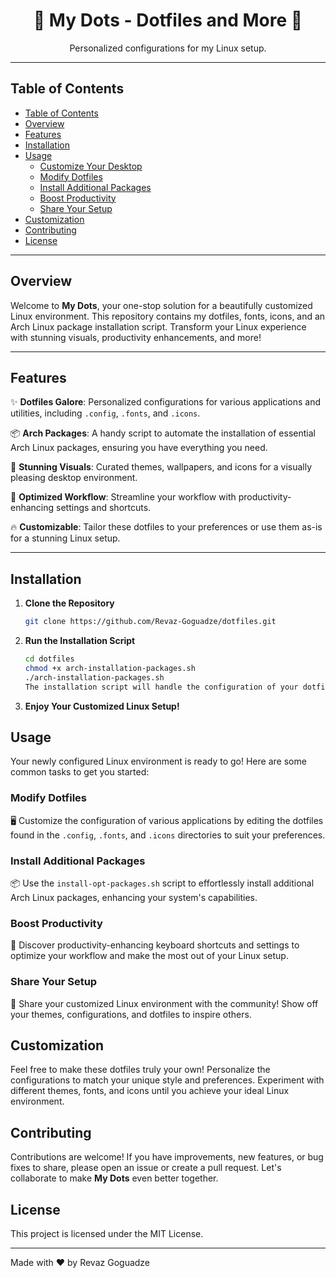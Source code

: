 <div align="center">
  <h1>🌟 My Dots - Dotfiles and More 🌟</h1>
  <p>Personalized configurations for my Linux setup.</p>
</div>

---

## Table of Contents

- [Table of Contents](#table-of-contents)
- [Overview](#overview)
- [Features](#features)
- [Installation](#installation)
- [Usage](#usage)
  - [Customize Your Desktop](#customize-your-desktop)
  - [Modify Dotfiles](#modify-dotfiles)
  - [Install Additional Packages](#install-additional-packages)
  - [Boost Productivity](#boost-productivity)
  - [Share Your Setup](#share-your-setup)
- [Customization](#customization)
- [Contributing](#contributing)
- [License](#license)

---

## Overview

Welcome to **My Dots**, your one-stop solution for a beautifully customized Linux environment. This repository contains my dotfiles, fonts, icons, and an Arch Linux package installation script. Transform your Linux experience with stunning visuals, productivity enhancements, and more!

---

## Features

✨ **Dotfiles Galore**: Personalized configurations for various applications and utilities, including `.config`, `.fonts`, and `.icons`.

📦 **Arch Packages**: A handy script to automate the installation of essential Arch Linux packages, ensuring you have everything you need.

🎨 **Stunning Visuals**: Curated themes, wallpapers, and icons for a visually pleasing desktop environment.

🚀 **Optimized Workflow**: Streamline your workflow with productivity-enhancing settings and shortcuts.

🔥 **Customizable**: Tailor these dotfiles to your preferences or use them as-is for a stunning Linux setup.

---

## Installation

1. **Clone the Repository**

   ```bash
   git clone https://github.com/Revaz-Goguadze/dotfiles.git
2. **Run the Installation Script**

    ```bash
    cd dotfiles
    chmod +x arch-installation-packages.sh
    ./arch-installation-packages.sh
    The installation script will handle the configuration of your dotfiles and install necessary packages if you're on Arch Linux.
3. **Enjoy Your Customized Linux Setup!**

## Usage

Your newly configured Linux environment is ready to go! Here are some common tasks to get you started:

### Modify Dotfiles

🖥️ Customize the configuration of various applications by editing the dotfiles found in the `.config`, `.fonts`, and `.icons` directories to suit your preferences.

### Install Additional Packages

📦 Use the `install-opt-packages.sh` script to effortlessly install additional Arch Linux packages, enhancing your system's capabilities.

### Boost Productivity

🚀 Discover productivity-enhancing keyboard shortcuts and settings to optimize your workflow and make the most out of your Linux setup.

### Share Your Setup

🎨 Share your customized Linux environment with the community! Show off your themes, configurations, and dotfiles to inspire others.

## Customization

Feel free to make these dotfiles truly your own! Personalize the configurations to match your unique style and preferences. Experiment with different themes, fonts, and icons until you achieve your ideal Linux environment.

## Contributing

Contributions are welcome! If you have improvements, new features, or bug fixes to share, please open an issue or create a pull request. Let's collaborate to make **My Dots** even better together.

## License

This project is licensed under the MIT License.

---

Made with ❤️ by Revaz Goguadze
